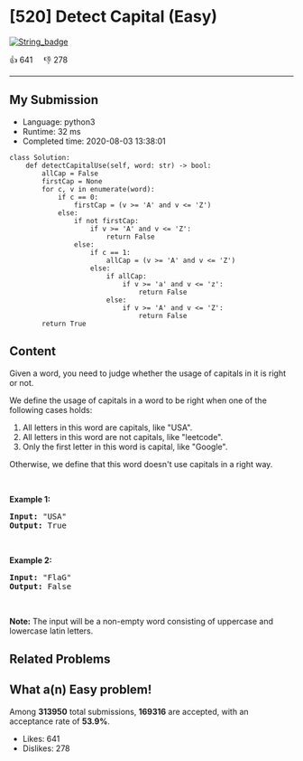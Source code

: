 # [520] Detect Capital (Easy)

[![String_badge](https://img.shields.io/badge/topic-String-green.svg)](https://leetcode.com/problems/detect-capital/) 

:+1: 641 &nbsp; &nbsp; :thumbsdown: 278

---

## My Submission

- Language: python3
- Runtime: 32 ms
- Completed time: 2020-08-03 13:38:01

```python3
class Solution:
    def detectCapitalUse(self, word: str) -> bool:
        allCap = False
        firstCap = None
        for c, v in enumerate(word):
            if c == 0:
                firstCap = (v >= 'A' and v <= 'Z')
            else:
                if not firstCap:
                    if v >= 'A' and v <= 'Z':
                        return False
                else:
                    if c == 1:
                        allCap = (v >= 'A' and v <= 'Z')
                    else:
                        if allCap:
                            if v >= 'a' and v <= 'z':
                                return False
                        else:
                            if v >= 'A' and v <= 'Z':
                                return False
        return True
```

## Content
<p>Given a word, you need to judge whether the usage of capitals in it is right or not.</p>

<p>We define the usage of capitals in a word to be right when one of the following cases holds:</p>

<ol>
	<li>All letters in this word are capitals, like &quot;USA&quot;.</li>
	<li>All letters in this word are not capitals, like &quot;leetcode&quot;.</li>
	<li>Only the first letter in this word is capital, like &quot;Google&quot;.</li>
</ol>
Otherwise, we define that this word doesn&#39;t use capitals in a right way.

<p>&nbsp;</p>

<p><b>Example 1:</b></p>

<pre>
<b>Input:</b> &quot;USA&quot;
<b>Output:</b> True
</pre>

<p>&nbsp;</p>

<p><b>Example 2:</b></p>

<pre>
<b>Input:</b> &quot;FlaG&quot;
<b>Output:</b> False
</pre>

<p>&nbsp;</p>

<p><b>Note:</b> The input will be a non-empty word consisting of uppercase and lowercase latin letters.</p>


## Related Problems


## What a(n) Easy problem!
Among **313950** total submissions, **169316** are accepted, with an acceptance rate of **53.9%**. <br>

- Likes: 641
- Dislikes: 278

